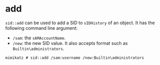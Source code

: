 # add

`sid::add` can be used to add a SID to `sIDHistory` of an object. It has the following command line argument:

* `/sam`: the `sAMAccountName`.
* `/new`: the new SID value. It also accepts format such as `Builtin\administrators`.

```
mimikatz # sid::add /sam:username /new:Builtin\administrators
```
